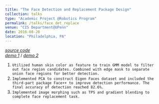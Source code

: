 ```yaml
---
title: "The Face Detection and Replacement Package Design"
collection: talks
type: "Academic Project @Robotics Program"
permalink: /talks/face_det_replace
venue: "CIS Department@UPenn"
date: 2016-08-20
location: "Philadelphia, PA"
---
```


*[source code](https://github.com/haoyuanz13/Face_Detection_Replacement)*     
*[demo 1](https://youtu.be/Ubd4mFpVJ3o)* / *[demo 2](https://youtu.be/I11WEwDn78A)*
1. `Utilized human skin color as feature to train GMM model to filter out face region candidates. Combined with edge mask to separate union face regions for better detection.`
2. `Implemented PCA to construct Eigen Faces dataset and included the third-part package Face++ to improve detection performance. The final accuracy of detection reached 82.6%.`
3. `Implemented image morphing such as TPS and gradient blending to complete face replacement task.` 
